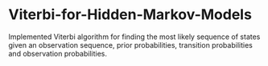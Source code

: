 # Viterbi-for-Hidden-Markov-Models
Implemented Viterbi algorithm for finding the most likely sequence of states given an observation sequence, prior probabilities, transition probabilities and observation probabilities.
